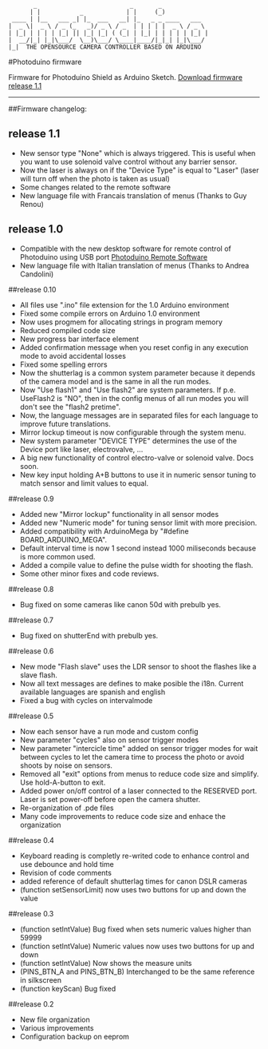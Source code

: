            _                          _       _             
          | |           _            | |     (_)            
     ____ | |__   ___ _| |_  ___   __| |_   _ _ ____   ___  
    |  _ \|  _ \ / _ (_   _)/ _ \ / _  | | | | |  _ \ / _ \ 
    | |_| | | | | |_| || |_| |_| ( (_| | |_| | | | | | |_| |
    |  __/|_| |_|\___/  \__)\___/ \____|____/|_|_| |_|\___/ 
    |_|  THE OPENSOURCE CAMERA CONTROLLER BASED ON ARDUINO                                                         



#Photoduino firmware

Firmware for Photoduino Shield as Arduino Sketch.
[Download firmware release 1.1](http://sourceforge.net/projects/photoduino/files/firmware/photoduino.shield.firmware.v.1.1.zip/download)

* * *

##Firmware changelog:

## release 1.1

 - New sensor type "None" which is always triggered. This is useful when you want to use solenoid valve control without any barrier sensor.
 - Now the laser is always on if the "Device Type" is equal to "Laser" (laser will turn off when the photo is taken as usual)
 - Some changes related to the remote software
 - New language file with Francais translation of menus (Thanks to Guy Renou)

## release 1.0

 - Compatible with the new desktop software for remote control of Photoduino using USB port [Photoduino Remote Software](https://sourceforge.net/projects/photoduino/files/software/)
 - New language file with Italian translation of menus (Thanks to Andrea Candolini)
 
 
##release 0.10 

 - All files use ".ino" file extension for the 1.0 Arduino environment
 - Fixed some compile errors on Arduino 1.0 environment
 - Now uses progmem for allocating strings in program memory
 - Reduced compiled code size
 - New progress bar interface element
 - Added confirmation message when you reset config in any execution mode to avoid accidental losses
 - Fixed some spelling errors
 - Now the shutterlag is a common system parameter because it depends of the camera model and is the same in all the run modes. 
 - Now "Use flash1" and "Use flash2" are system parameters. If p.e. UseFlash2 is "NO", then in the config menus of all run modes you will don't see the "flash2 pretime".
 - Now, the language messages are in separated files for each language to improve future translations.
 - Mirror lockup timeout is now configurable through the system menu.
 - New system parameter "DEVICE TYPE" determines the use of the Device port like laser, electrovalve, ...
 - A big new functionality of control electro-valve or solenoid valve. Docs soon.
 - New key input holding A+B buttons to use it in numeric sensor tuning to match sensor and limit values to equal.
  
 
##release 0.9 

 - Added new "Mirror lockup" functionality in all sensor modes
 - Added new "Numeric mode" for tuning sensor limit with more precision. 
 - Added compatibility with ArduinoMega by "#define BOARD_ARDUINO_MEGA".
 - Default interval time is now 1 second instead 1000 miliseconds because 
   is more common used.
 - Added a compile value to define the pulse width for shooting the flash.
 - Some other minor fixes and code reviews.  
 
##release 0.8

 - Bug fixed on some cameras like canon 50d with prebulb yes. 
 
##release 0.7 

 - Bug fixed on shutterEnd with prebulb yes. 
  
##release 0.6 

 - New mode "Flash slave" uses the LDR sensor to shoot the flashes like a 
   slave flash.
 - Now all text messages are defines to make posible the i18n. 
   Current available languages are spanish and english
 - Fixed a bug with cycles on intervalmode
 
##release 0.5 

 - Now each sensor have a run mode and custom config
 - New parameter "cycles" also on sensor trigger modes
 - New parameter "intercicle time" added on sensor trigger modes for wait
   between cycles to let the camera time to process the photo or avoid shoots
   by noise on sensors.
 - Removed all "exit" options from menus to reduce code size and simplify. 
   Use hold-A-button to exit.
 - Added power on/off control of a laser connected to the RESERVED port. 
   Laser is set power-off before open the camera shutter.
 - Re-organization of .pde files
 - Many code improvements to reduce code size and enhace the organization
 
##release 0.4

 - Keyboard reading is completly re-writed code to enhance control and use 
   debounce and hold time
 - Revision of code comments
 - added reference of default shutterlag times for canon DSLR cameras
 - (function setSensorLimit) now uses two buttons for up and down the value
  
##release 0.3

 - (function setIntValue) Bug fixed when sets numeric values higher than 59999 
 - (function setIntValue) Numeric values now uses two buttons for up and down 
 - (function setIntValue) Now shows the measure units
 - (PINS_BTN_A and PINS_BTN_B) Interchanged to be the same reference in silkscreen
 - (function keyScan) Bug fixed
 
##release 0.2

 - New file organization
 - Various improvements
 - Configuration backup on eeprom
 
